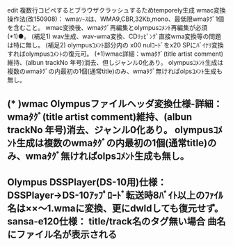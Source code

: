 edit 複数行コピペするとブラウザクラッシュするためtemporely生成
wmac変換操作法(改150908)：
  wmaｿｰｽは、WMA9,CBR,32Kb,mono、最低限wmaﾀｸﾞ1個を含むこと。
  wmac変換後、wmaﾀｸﾞ再編集とolympusｺﾒﾝﾄ再編集が必須(*1)●。
    (補足1) wav生成、wav-wma変換、CDﾘｯﾋﾟﾝｸﾞ直接wma変換等の問題は特に無し。
    (補足2) olympusｺﾒﾝﾄ部分内の x00 nulｺｰﾄﾞをx20 SPにﾊﾞｲﾅﾘ変換すればolympusｺﾒﾝﾄの復元可。
  (*1)wmac詳細：wmaﾀｸﾞ(title artist comment)維持、(albun trackNo 年号)消去、但しジャンル0化あり。
                olympusｺﾒﾝﾄ生成は複数のwmaﾀｸﾞの内最初の1個(通常title)のみ、wmaﾀｸﾞ無ければolpsｺﾒﾝﾄ生成も無し。

  (* )wmac Olympusファイルヘッダ変換仕様-詳細：
     wmaﾀｸﾞ(title artist comment)維持、(albun trackNo 年号)消去、ジャンル0化あり。
     olympusｺﾒﾝﾄ生成は複数のwmaﾀｸﾞの内最初の1個(通常title)のみ、wmaﾀｸﾞ無ければolpsｺﾒﾝﾄ生成も無し。
----------------------------------------------------------------------------------
Olympus DSSPlayer(DS-10用)仕様：DSSPlayer→DS-10ｱｯﾌﾟﾛｰﾄﾞ転送時8ﾊﾞｲﾄ以上のﾌｧｲﾙ名は××～1.wmaに変換、更にdwldしても復元せず。
sansa-e120仕様：                title/track名のタグ無い場合 曲名にファイル名が表示される
------------------------------------------------------------------------------------


